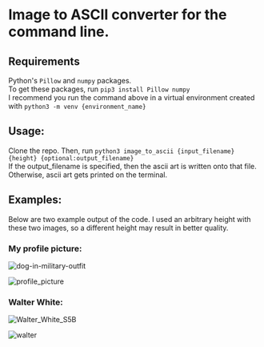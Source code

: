 # Image to ASCII converter for the command line.

## Requirements  
Python's `Pillow` and `numpy` packages.  
To get these packages, run `pip3 install Pillow numpy`  
I recommend you run the command above in a virtual environment created with `python3 -m venv {environment_name}`  

## Usage:
Clone the repo. Then, run `python3 image_to_ascii {input_filename} {height} {optional:output_filename}`  
If the output_filename is specified, then the ascii art is written onto that file. Otherwise, ascii art gets printed on the terminal.  

## Examples:  
Below are two example output of the code. I used an arbitrary height with these two images, so a different height may result in better quality.  

### My profile picture:  

![dog-in-military-outfit](https://github.com/zenginhasanberk/image-to-ascii/assets/98864811/77352e07-564c-4dda-829c-bfe36abf70e9)

![profile_picture](https://github.com/zenginhasanberk/image-to-ascii/assets/98864811/83974214-e9e4-4bc1-a584-b067f86e39f8)

### Walter White:  

![Walter_White_S5B](https://github.com/zenginhasanberk/image-to-ascii/assets/98864811/da7053ce-66cd-4b57-acae-e1d94025b5c7)

![walter](https://github.com/zenginhasanberk/image-to-ascii/assets/98864811/9c0829a7-ddef-47e5-ac10-5ce3482e20f2)
